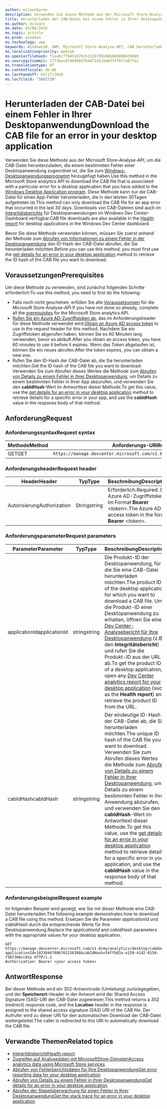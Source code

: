 ```yaml
---
author: mcleanbyron
description: Verwenden Sie diese Methode aus der Microsoft Store-Analyse-API, um die CAB-Datei für einen Fehler in der Desktopanwendung herunterzuladen.
title: Herunterladen der CAB-Datei bei einem Fehler in Ihrer Desktopanwendung
ms.author: mcleans
ms.date: 03/06/2018
ms.topic: article
ms.prod: windows
ms.technology: uwp
keywords: Windows10, UWP, Microsoft Store-Analyse-API, CAB herunterladen, Desktopanwendung
ms.localizationpriority: medium
ms.openlocfilehash: f1aa6c770451676cb1326f95b96bb0d808039880
ms.sourcegitcommit: 1773bec0f46906d7b4d71451ba03f47017a87fec
ms.translationtype: HT
ms.contentlocale: de-DE
ms.lasthandoff: 03/17/2018
ms.locfileid: "1662720"
---
```

# <a name="download-the-cab-file-for-an-error-in-your-desktop-application"></a><span data-ttu-id="f4fa6-104">Herunterladen der CAB-Datei bei einem Fehler in Ihrer Desktopanwendung</span><span class="sxs-lookup"><span data-stu-id="f4fa6-104">Download the CAB file for an error in your desktop application</span></span>

<span data-ttu-id="f4fa6-105">Verwenden Sie diese Methode aus der Microsoft Store-Analyse-API, um die CAB-Datei herunterzuladen, die einem bestimmten Fehler einer Desktopanwendung zugeordnet ist, die Sie zum [Windows-Desktopanwendungsprogramm](https://msdn.microsoft.com/library/windows/desktop/mt826504) hinzugefügt haben.</span><span class="sxs-lookup"><span data-stu-id="f4fa6-105">Use this method in the Microsoft Store analytics API to download the CAB file that is associated with a particular error for a desktop application that you have added to the [Windows Desktop Application program](https://msdn.microsoft.com/library/windows/desktop/mt826504).</span></span> <span data-ttu-id="f4fa6-106">Diese Methode kann nur die CAB-Datei für einen App-Fehler herunterladen, die in den letzten 30Tagen aufgetreten ist.</span><span class="sxs-lookup"><span data-stu-id="f4fa6-106">This method can only download the CAB file for an app error that occurred in the last 30 days.</span></span> <span data-ttu-id="f4fa6-107">Downloads von CAB-Dateien sind auch im [Integritätsberichts](https://msdn.microsoft.com/library/windows/desktop/mt826504) für Desktopanwendungen im Windows Dev Center-Dashboard verfügbar.</span><span class="sxs-lookup"><span data-stu-id="f4fa6-107">CAB file downloads are also available in the [Health report](https://msdn.microsoft.com/library/windows/desktop/mt826504) for desktop applications in the Windows Dev Center dashboard.</span></span>

<span data-ttu-id="f4fa6-108">Bevor Sie diese Methode verwenden können, müssen Sie zuerst anhand der Methode zum [Abrufen von Informationen zu einem Fehler in der Desktopanwendung](get-details-for-an-error-in-your-desktop-application.md) den ID-Hash der CAB-Datei abrufen, die Sie herunterladen möchten.</span><span class="sxs-lookup"><span data-stu-id="f4fa6-108">Before you can use this method, you must first use the [get details for an error in your desktop application](get-details-for-an-error-in-your-desktop-application.md) method to retrieve the ID hash of the CAB file you want to download.</span></span>

## <a name="prerequisites"></a><span data-ttu-id="f4fa6-109">Voraussetzungen</span><span class="sxs-lookup"><span data-stu-id="f4fa6-109">Prerequisites</span></span>


<span data-ttu-id="f4fa6-110">Um diese Methode zu verwenden, sind zunächst folgenden Schritte erforderlich:</span><span class="sxs-lookup"><span data-stu-id="f4fa6-110">To use this method, you need to first do the following:</span></span>

* <span data-ttu-id="f4fa6-111">Falls noch nicht geschehen, erfüllen Sie alle [Voraussetzungen](access-analytics-data-using-windows-store-services.md#prerequisites) für die Microsoft Store-Analyse-API.</span><span class="sxs-lookup"><span data-stu-id="f4fa6-111">If you have not done so already, complete all the [prerequisites](access-analytics-data-using-windows-store-services.md#prerequisites) for the Microsoft Store analytics API.</span></span>
* <span data-ttu-id="f4fa6-112">[Rufen Sie ein Azure AD-Zugriffstoken ab](access-analytics-data-using-windows-store-services.md#obtain-an-azure-ad-access-token), das im Anforderungsheader für diese Methode verwendet wird.</span><span class="sxs-lookup"><span data-stu-id="f4fa6-112">[Obtain an Azure AD access token](access-analytics-data-using-windows-store-services.md#obtain-an-azure-ad-access-token) to use in the request header for this method.</span></span> <span data-ttu-id="f4fa6-113">Nachdem Sie ein Zugriffstoken abgerufen haben, können Sie es 60 Minuten lang verwenden, bevor es abläuft.</span><span class="sxs-lookup"><span data-stu-id="f4fa6-113">After you obtain an access token, you have 60 minutes to use it before it expires.</span></span> <span data-ttu-id="f4fa6-114">Wenn das Token abgelaufen ist, können Sie ein neues abrufen.</span><span class="sxs-lookup"><span data-stu-id="f4fa6-114">After the token expires, you can obtain a new one.</span></span>
* <span data-ttu-id="f4fa6-115">Rufen Sie den ID-Hash der CAB-Datei ab, die Sie herunterladen möchten.</span><span class="sxs-lookup"><span data-stu-id="f4fa6-115">Get the ID hash of the CAB file you want to download.</span></span> <span data-ttu-id="f4fa6-116">Verwenden Sie zum Abrufen dieses Wertes die Methode zum [Abrufen von Details zu einem Fehler in Ihrer Desktopanwendung](get-details-for-an-error-in-your-desktop-application.md), um Details zu einem bestimmten Fehler in Ihrer App abzurufen, und verwenden Sie den **cabIdHash**-Wert im Antworttext dieser Methode.</span><span class="sxs-lookup"><span data-stu-id="f4fa6-116">To get this value, use the [get details for an error in your desktop application](get-details-for-an-error-in-your-desktop-application.md) method to retrieve details for a specific error in your app, and use the **cabIdHash** value in the response body of that method.</span></span>

## <a name="request"></a><span data-ttu-id="f4fa6-117">Anforderung</span><span class="sxs-lookup"><span data-stu-id="f4fa6-117">Request</span></span>


### <a name="request-syntax"></a><span data-ttu-id="f4fa6-118">Anforderungssyntax</span><span class="sxs-lookup"><span data-stu-id="f4fa6-118">Request syntax</span></span>

| <span data-ttu-id="f4fa6-119">Methode</span><span class="sxs-lookup"><span data-stu-id="f4fa6-119">Method</span></span> | <span data-ttu-id="f4fa6-120">Anforderungs-URI</span><span class="sxs-lookup"><span data-stu-id="f4fa6-120">Request URI</span></span>                                                          |
|--------|----------------------------------------------------------------------|
| <span data-ttu-id="f4fa6-121">GET</span><span class="sxs-lookup"><span data-stu-id="f4fa6-121">GET</span></span>    | ```https://manage.devcenter.microsoft.com/v1.0/my/analytics/desktop/cabdownload``` |


### <a name="request-header"></a><span data-ttu-id="f4fa6-122">Anforderungsheader</span><span class="sxs-lookup"><span data-stu-id="f4fa6-122">Request header</span></span>

| <span data-ttu-id="f4fa6-123">Header</span><span class="sxs-lookup"><span data-stu-id="f4fa6-123">Header</span></span>        | <span data-ttu-id="f4fa6-124">Typ</span><span class="sxs-lookup"><span data-stu-id="f4fa6-124">Type</span></span>   | <span data-ttu-id="f4fa6-125">Beschreibung</span><span class="sxs-lookup"><span data-stu-id="f4fa6-125">Description</span></span>                                                                 |
|---------------|--------|-----------------------------------------------------------------------------|
| <span data-ttu-id="f4fa6-126">Autorisierung</span><span class="sxs-lookup"><span data-stu-id="f4fa6-126">Authorization</span></span> | <span data-ttu-id="f4fa6-127">String</span><span class="sxs-lookup"><span data-stu-id="f4fa6-127">string</span></span> | <span data-ttu-id="f4fa6-128">Erforderlich.</span><span class="sxs-lookup"><span data-stu-id="f4fa6-128">Required.</span></span> <span data-ttu-id="f4fa6-129">Das Azure AD-Zugriffstoken im Format **Bearer** &lt;*token*&gt;.</span><span class="sxs-lookup"><span data-stu-id="f4fa6-129">The Azure AD access token in the form **Bearer** &lt;*token*&gt;.</span></span> |


### <a name="request-parameters"></a><span data-ttu-id="f4fa6-130">Anforderungsparameter</span><span class="sxs-lookup"><span data-stu-id="f4fa6-130">Request parameters</span></span>

| <span data-ttu-id="f4fa6-131">Parameter</span><span class="sxs-lookup"><span data-stu-id="f4fa6-131">Parameter</span></span>        | <span data-ttu-id="f4fa6-132">Typ</span><span class="sxs-lookup"><span data-stu-id="f4fa6-132">Type</span></span>   |  <span data-ttu-id="f4fa6-133">Beschreibung</span><span class="sxs-lookup"><span data-stu-id="f4fa6-133">Description</span></span>      |  <span data-ttu-id="f4fa6-134">Erforderlich</span><span class="sxs-lookup"><span data-stu-id="f4fa6-134">Required</span></span>  |
|---------------|--------|---------------|------|
| <span data-ttu-id="f4fa6-135">applicationId</span><span class="sxs-lookup"><span data-stu-id="f4fa6-135">applicationId</span></span> | <span data-ttu-id="f4fa6-136">string</span><span class="sxs-lookup"><span data-stu-id="f4fa6-136">string</span></span> | <span data-ttu-id="f4fa6-137">Die Produkt-ID der Desktopanwendung, für die Sie eine CAB-Datei herunterladen möchten.</span><span class="sxs-lookup"><span data-stu-id="f4fa6-137">The product ID of the desktop application for which you want to download a CAB file.</span></span> <span data-ttu-id="f4fa6-138">Um die Produkt-ID einer Desktopanwendung zu erhalten, öffnen Sie einen [Dev Center-Analysebericht für Ihre Desktopanwendung](https://msdn.microsoft.com/library/windows/desktop/mt826504) (z.B. den **Integritätsbericht**) und rufen Sie die Produkt-ID aus der URL ab.</span><span class="sxs-lookup"><span data-stu-id="f4fa6-138">To get the product ID of a desktop application, open any [Dev Center analytics report for your desktop application](https://msdn.microsoft.com/library/windows/desktop/mt826504) (such as the **Health report**) and retrieve the product ID from the URL.</span></span> |  <span data-ttu-id="f4fa6-139">Ja</span><span class="sxs-lookup"><span data-stu-id="f4fa6-139">Yes</span></span>  |
| <span data-ttu-id="f4fa6-140">cabIdHash</span><span class="sxs-lookup"><span data-stu-id="f4fa6-140">cabIdHash</span></span> | <span data-ttu-id="f4fa6-141">string</span><span class="sxs-lookup"><span data-stu-id="f4fa6-141">string</span></span> | <span data-ttu-id="f4fa6-142">Der eindeutige ID-Hash der CAB-Datei ab, die Sie herunterladen möchten.</span><span class="sxs-lookup"><span data-stu-id="f4fa6-142">The unique ID hash of the CAB file you want to download.</span></span> <span data-ttu-id="f4fa6-143">Verwenden Sie zum Abrufen dieses Wertes die Methode zum [Abrufen von Details zu einem Fehler in Ihrer Desktopanwendung](get-details-for-an-error-in-your-desktop-application.md), um Details zu einem bestimmten Fehler in Ihrer Anwendung abzurufen, und verwenden Sie den **cabIdHash**-Wert im Antworttext dieser Methode.</span><span class="sxs-lookup"><span data-stu-id="f4fa6-143">To get this value, use the [get details for an error in your desktop application](get-details-for-an-error-in-your-desktop-application.md) method to retrieve details for a specific error in your application, and use the **cabIdHash** value in the response body of that method.</span></span> |  <span data-ttu-id="f4fa6-144">Ja</span><span class="sxs-lookup"><span data-stu-id="f4fa6-144">Yes</span></span>  |


### <a name="request-example"></a><span data-ttu-id="f4fa6-145">Anforderungsbeispiel</span><span class="sxs-lookup"><span data-stu-id="f4fa6-145">Request example</span></span>

<span data-ttu-id="f4fa6-146">Im folgenden Beispiel wird gezeigt, wie Sie mit dieser Methode eine CAB-Datei herunterladen.</span><span class="sxs-lookup"><span data-stu-id="f4fa6-146">The following example demonstrates how to download a CAB file using this method.</span></span> <span data-ttu-id="f4fa6-147">Ersetzen Sie die Parameter *applicationId* und *cabIdHash* durch die entsprechende Werte für Ihre Desktopanwendung.</span><span class="sxs-lookup"><span data-stu-id="f4fa6-147">Replace the *applicationId* and *cabIdHash* parameters with the appropriate values for your desktop application.</span></span>

```syntax
GET https://manage.devcenter.microsoft.com/v1.0/my/analytics/desktop/cabdownload?applicationId=10238467886765136388&cabIdHash=54ffb83a-e159-41d2-8158-f36f306cc01e HTTP/1.1
Authorization: Bearer <your access token>
```

## <a name="response"></a><span data-ttu-id="f4fa6-148">Antwort</span><span class="sxs-lookup"><span data-stu-id="f4fa6-148">Response</span></span>

<span data-ttu-id="f4fa6-149">Bei dieser Methode wird ein 302-Antwortcode (Umleitung) zurückgegeben, und der **Speicherort**-Header in der Antwort wird der Shared Access Signature (SAS)-URI der CAB-Datei zugewiesen.</span><span class="sxs-lookup"><span data-stu-id="f4fa6-149">This method returns a 302 (redirect) response code, and the **Location** header in the response is assigned to the shared access signature (SAS) URI of the CAB file.</span></span> <span data-ttu-id="f4fa6-150">Der Aufrufer wird zu dieser URI für den automatischen Download der CAB-Datei weitergeleitet.</span><span class="sxs-lookup"><span data-stu-id="f4fa6-150">The caller is redirected to this URI to automatically download the CAB file.</span></span>

## <a name="related-topics"></a><span data-ttu-id="f4fa6-151">Verwandte Themen</span><span class="sxs-lookup"><span data-stu-id="f4fa6-151">Related topics</span></span>

* [<span data-ttu-id="f4fa6-152">Integritätsbericht</span><span class="sxs-lookup"><span data-stu-id="f4fa6-152">Health report</span></span>](../publish/health-report.md)
* [<span data-ttu-id="f4fa6-153">Zugreifen auf Analysedaten mit MicrosoftStore-Diensten</span><span class="sxs-lookup"><span data-stu-id="f4fa6-153">Access analytics data using Microsoft Store services</span></span>](access-analytics-data-using-windows-store-services.md)
* [<span data-ttu-id="f4fa6-154">Abrufen von Fehlerberichtsdaten für Ihre Desktopanwendung</span><span class="sxs-lookup"><span data-stu-id="f4fa6-154">Get error reporting data for your desktop application</span></span>](get-desktop-application-error-reporting-data.md)
* [<span data-ttu-id="f4fa6-155">Abrufen von Details zu einem Fehler in Ihrer Desktopanwendung</span><span class="sxs-lookup"><span data-stu-id="f4fa6-155">Get details for an error in your desktop application</span></span>](get-details-for-an-error-in-your-desktop-application.md)
* [<span data-ttu-id="f4fa6-156">Abrufen der Stapelüberwachung für einen Fehler in Ihrer Desktopanwendung</span><span class="sxs-lookup"><span data-stu-id="f4fa6-156">Get the stack trace for an error in your desktop application</span></span>](get-the-stack-trace-for-an-error-in-your-desktop-application.md)
